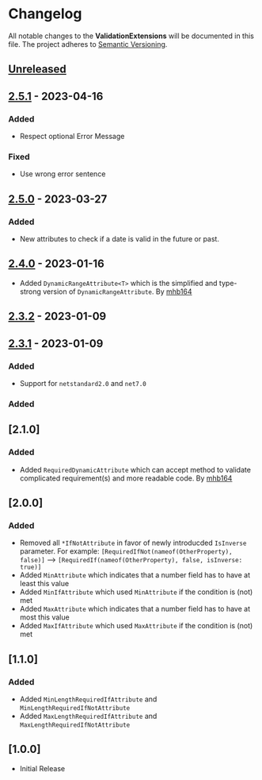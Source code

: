 # Changelog

All notable changes to the **ValidationExtensions** will be documented in this file. The project adheres to [Semantic Versioning](https://semver.org/spec/v2.0.0.html).

## [Unreleased]

## [2.5.1] - 2023-04-16

### Added

-   Respect optional Error Message

### Fixed

-   Use wrong error sentence

## [2.5.0] - 2023-03-27

### Added

-   New attributes to check if a date is valid in the future or past.

## [2.4.0] - 2023-01-16

-   Added `DynamicRangeAttribute<T>` which is the simplified and type-strong version of `DynamicRangeAttribute`. By [mhb164](https://github.com/mhb164)

## [2.3.2] - 2023-01-09

## [2.3.1] - 2023-01-09

### Added

-   Support for `netstandard2.0` and `net7.0`

### Added

## [2.1.0]

### Added

-   Added `RequiredDynamicAttribute` which can accept method to validate complicated requirement(s) and more readable code. By [mhb164](https://github.com/mhb164)

## [2.0.0]

### Added

-   Removed all `*IfNotAttribute` in favor of newly introducded `IsInverse` parameter. For example: `[RequiredIfNot(nameof(OtherProperty), false)]` --> `[RequiredIf(nameof(OtherProperty), false, isInverse: true)]`
-   Added `MinAttribute` which indicates that a number field has to have at least this value
-   Added `MinIfAttribute` which used `MinAttribute` if the condition is (not) met
-   Added `MaxAttribute` which indicates that a number field has to have at most this value
-   Added `MaxIfAttribute` which used `MaxAttribute` if the condition is (not) met

## [1.1.0]

### Added

-   Added `MinLengthRequiredIfAttribute` and `MinLengthRequiredIfNotAttribute`
-   Added `MaxLengthRequiredIfAttribute` and `MaxLengthRequiredIfNotAttribute`

## [1.0.0]

-   Initial Release

[Unreleased]: https://github.com/linkdotnet/ValidationExtensions/compare/2.5.1...HEAD

[2.5.1]: https://github.com/linkdotnet/ValidationExtensions/compare/2.5.0...2.5.1

[2.5.0]: https://github.com/linkdotnet/ValidationExtensions/compare/2.4.0...2.5.0

[2.4.0]: https://github.com/linkdotnet/ValidationExtensions/compare/2.3.2...2.4.0

[2.3.2]: https://github.com/linkdotnet/ValidationExtensions/compare/2.3.1...2.3.2

[2.3.1]: https://github.com/linkdotnet/ValidationExtensions/compare/138e2951b2d42584ed66e41e6f31e203e509b8ef...2.3.1
